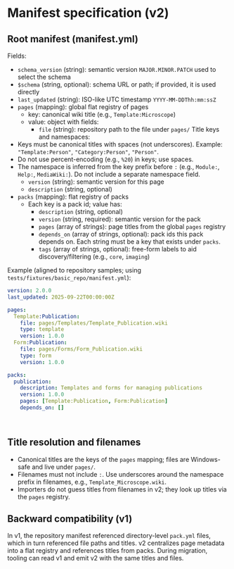 ﻿# Manifest specification (v2)

## Root manifest (manifest.yml)

Fields:

- `schema_version` (string): semantic version `MAJOR.MINOR.PATCH` used to select the schema
- `$schema` (string, optional): schema URL or path; if provided, it is used directly
- `last_updated` (string): ISO-like UTC timestamp `YYYY-MM-DDThh:mm:ssZ`
- `pages` (mapping): global flat registry of pages
  - key: canonical wiki title (e.g., `Template:Microscope`)
  - value: object with fields:
    - `file` (string): repository path to the file under `pages/`
Title keys and namespaces:
- Keys must be canonical titles with spaces (not underscores). Example: `"Template:Person"`, `"Category:Person"`, `"Person"`.
- Do not use percent-encoding (e.g., `%20`) in keys; use spaces.
- The namespace is inferred from the key prefix before `:` (e.g., `Module:`, `Help:`, `MediaWiki:`). Do not include a separate namespace field.
  - `version` (string): semantic version for this page
  - `description` (string, optional)
- `packs` (mapping): flat registry of packs
  - Each key is a pack id; value has:
    - `description` (string, optional)
    - `version` (string, required): semantic version for the pack
    - `pages` (array of strings): page titles from the global `pages` registry
    - `depends_on` (array of strings, optional): pack ids this pack depends on. Each string must be a key that exists under `packs`.
    - `tags` (array of strings, optional): free-form labels to aid discovery/filtering (e.g., `core`, `imaging`)

Example (aligned to repository samples; using `tests/fixtures/basic_repo/manifest.yml`):

```yaml
version: 2.0.0
last_updated: 2025-09-22T00:00:00Z

pages:
  Template:Publication:
    file: pages/Templates/Template_Publication.wiki
    type: template
    version: 1.0.0
  Form:Publication:
    file: pages/Forms/Form_Publication.wiki
    type: form
    version: 1.0.0

packs:
  publication:
    description: Templates and forms for managing publications
    version: 1.0.0
    pages: [Template:Publication, Form:Publication]
    depends_on: []

 
```

## Title resolution and filenames

- Canonical titles are the keys of the `pages` mapping; files are Windows-safe and live under `pages/`.
- Filenames must not include `:`. Use underscores around the namespace prefix in filenames, e.g., `Template_Microscope.wiki`.
- Importers do not guess titles from filenames in v2; they look up titles via the `pages` registry.

## Backward compatibility (v1)

In v1, the repository manifest referenced directory-level `pack.yml` files, which in turn referenced file paths and titles. v2 centralizes page metadata into a flat registry and references titles from packs. During migration, tooling can read v1 and emit v2 with the same titles and files.
